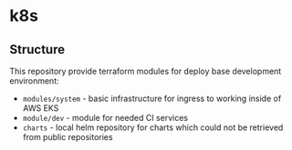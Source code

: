 # k8s
## Structure
This repository provide terraform modules for deploy base development environment:
 - `modules/system` - basic infrastructure for ingress to working inside of AWS EKS
 - `module/dev` - module for needed CI services
 - `charts` - local helm repository for charts which could not be retrieved from public repositories
